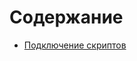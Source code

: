 Содержание
==========

* [Подключение скриптов](https://github.com/kolibri1/Bitrix-Snippets/blob/master/howto/main/scripts.md) 

